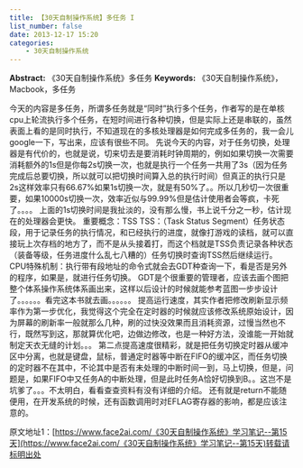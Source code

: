 ```yaml
---
title: 【30天自制操作系统】多任务 I
list_number: false
date: 2013-12-17 15:20
categories:
    - 30天自制操作系统
---
```

**Abstract:** 《30天自制操作系统》多任务
**Keywords:** 《30天自制操作系统》，Macbook，多任务
<!--more-->
今天的内容是多任务，所谓多任务就是“同时”执行多个任务，作者写的是在单核cpu上轮流执行多个任务，在短时间进行各种切换，但是实际上还是串联的，虽然表面上看的是同时执行，不知道现在的多核处理器是如何完成多任务的，我一会儿google一下，写出来，应该有很些不同。
先说今天的内容，对于任务切换，处理器是有代价的，也就是说，切来切去是要消耗时钟周期的，例如如果切换一次需要消耗额外的1s但是你每2s切换一次，也就是执行一个任务一共用了3s（因为任务完成后总要切换，所以就可以把切换时间算入总的执行时间）但真正的执行只是2s这样效率只有66.67%如果1s切换一次，就是有50%了。。所以几秒切一次很重要，如果10000s切换一次，效率近似与99.99%但是估计使用者会等疯，卡死了。。。。
上面的1s切换时间是我扯淡的，没有那么慢，书上说千分之一秒，估计现在的处理器会更快。
重要概念：TSS
TSS：（Task Status Segment）任务状态段，用于记录任务的执行情况，和已经执行的进度，就像打游戏的读档，就可以直接玩上次存档的地方了，而不是从头接着打，而这个档就是TSS负责记录各种状态（装备等级，任务进度什么乱七八糟的）任务切换时查询TSS然后继续运行。
CPU特殊机制：执行带有段地址的命令式就会去GDT种查询一下，看是否是另外的程序，如果是，就进行任务切换。
GDT是个很重要的管理者，应该去画个图把整个体系操作系统体系画出来，这样以后设计的时候就能参考蓝图一步步设计了。。。。。。看完这本书就去画。。。。。。
提高运行速度，其实作者把修改刷新显示频率作为第一步优化，我觉得这个完全在定时器的时候就应该修改系统原始设计，因为屏幕的刷新率一般就那么几种，刷的过快没效果而且消耗资源，过慢当然也不行，既然写到这，那就算优化吧，边做边修改，也是一种好方法，没谁能一开始就制定天衣无缝的计划。。。
第二点提高速度很精彩，就是把任务切换定时器从缓冲区中分离，也就是键盘，鼠标，普通定时器等中断在FIFO的缓冲区，而任务切换的定时器不在其中，不论其中是否有未处理的中断时间一到，马上切换，但是，问题是，如果FIFO中又任务A的中断处理，但是此时任务A恰好切换到B。。这岂不是坑爹了。。。不太明白，看看查查资料有没有详细的介绍。
还有就是return不能随便用，在开发系统的时候，还有函数调用时对EFLAG寄存器的影响，都是应该注意的。





原文地址1：[https://www.face2ai.com/《30天自制操作系统》学习笔记--第15天](https://www.face2ai.com/《30天自制操作系统》学习笔记--第15天)转载请标明出处
